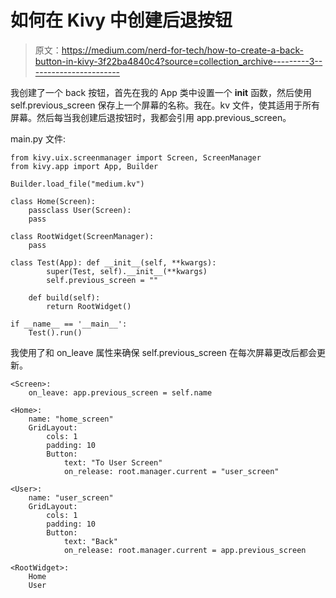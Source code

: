 # 如何在 Kivy 中创建后退按钮

> 原文：<https://medium.com/nerd-for-tech/how-to-create-a-back-button-in-kivy-3f22ba4840c4?source=collection_archive---------3----------------------->

我创建了一个 back 按钮，首先在我的 App 类中设置一个 __init__ 函数，然后使用 self.previous_screen 保存上一个屏幕的名称。我在。kv 文件，使其适用于所有屏幕。然后每当我创建后退按钮时，我都会引用 app.previous_screen。

main.py 文件:

```
from kivy.uix.screenmanager import Screen, ScreenManager
from kivy.app import App, Builder

Builder.load_file("medium.kv")

class Home(Screen):
    passclass User(Screen):
    pass

class RootWidget(ScreenManager):
    pass

class Test(App): def __init__(self, **kwargs):
        super(Test, self).__init__(**kwargs)
        self.previous_screen = "" 

    def build(self):
        return RootWidget()

if __name__ == '__main__':
    Test().run()
```

我使用了<screen>和 on_leave 属性来确保 self.previous_screen 在每次屏幕更改后都会更新。</screen>

```
<Screen>:
    on_leave: app.previous_screen = self.name

<Home>:
    name: "home_screen"
    GridLayout:
        cols: 1
        padding: 10
        Button:
            text: "To User Screen"
            on_release: root.manager.current = "user_screen"

<User>:
    name: "user_screen"
    GridLayout:
        cols: 1
        padding: 10
        Button:
            text: "Back"
            on_release: root.manager.current = app.previous_screen

<RootWidget>:
    Home
    User
```